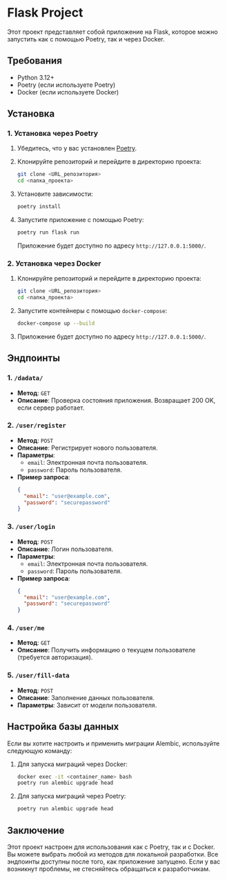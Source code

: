 
# Flask Project

Этот проект представляет собой приложение на Flask, которое можно запустить как с помощью Poetry, так и через Docker.

## Требования

- Python 3.12+
- Poetry (если используете Poetry)
- Docker (если используете Docker)

## Установка

### 1. Установка через Poetry

1. Убедитесь, что у вас установлен [Poetry](https://python-poetry.org/docs/#installation).
2. Клонируйте репозиторий и перейдите в директорию проекта:
   ```bash
   git clone <URL_репозитория>
   cd <папка_проекта>
   ```
3. Установите зависимости:
   ```bash
   poetry install
   ```
4. Запустите приложение с помощью Poetry:
   ```bash
   poetry run flask run
   ```

   Приложение будет доступно по адресу `http://127.0.0.1:5000/`.

### 2. Установка через Docker

1. Клонируйте репозиторий и перейдите в директорию проекта:
   ```bash
   git clone <URL_репозитория>
   cd <папка_проекта>
   ```
2. Запустите контейнеры с помощью `docker-compose`:
   ```bash
   docker-compose up --build
   ```
3. Приложение будет доступно по адресу `http://127.0.0.1:5000/`.

## Эндпоинты

### 1. `/dadata/`

- **Метод**: `GET`
- **Описание**: Проверка состояния приложения. Возвращает 200 OK, если сервер работает.

### 2. `/user/register`

- **Метод**: `POST`
- **Описание**: Регистрирует нового пользователя.
- **Параметры**:
  - `email`: Электронная почта пользователя.
  - `password`: Пароль пользователя.
- **Пример запроса**:
  ```json
  {
    "email": "user@example.com",
    "password": "securepassword"
  }
  ```

### 3. `/user/login`

- **Метод**: `POST`
- **Описание**: Логин пользователя.
- **Параметры**:
  - `email`: Электронная почта пользователя.
  - `password`: Пароль пользователя.
- **Пример запроса**:
  ```json
  {
    "email": "user@example.com",
    "password": "securepassword"
  }
  ```

### 4. `/user/me`

- **Метод**: `GET`
- **Описание**: Получить информацию о текущем пользователе (требуется авторизация).

### 5. `/user/fill-data`

- **Метод**: `POST`
- **Описание**: Заполнение данных пользователя.
- **Параметры**: Зависит от модели пользователя.

## Настройка базы данных

Если вы хотите настроить и применить миграции Alembic, используйте следующую команду:

1. Для запуска миграций через Docker:
   ```bash
   docker exec -it <container_name> bash
   poetry run alembic upgrade head
   ```

2. Для запуска миграций через Poetry:
   ```bash
   poetry run alembic upgrade head
   ```

## Заключение

Этот проект настроен для использования как с Poetry, так и с Docker. Вы можете выбрать любой из методов для локальной разработки. Все эндпоинты доступны после того, как приложение запущено. Если у вас возникнут проблемы, не стесняйтесь обращаться к разработчикам.
